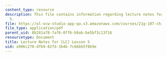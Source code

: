 ```yaml
---
content_type: resource
description: This file contains information regarding lecture notes for [LC] lesson
  5.
file: https://ol-ocw-studio-app-qa.s3.amazonaws.com/courses/21g-107-chinese-i-streamlined-fall-2014/a906c278dfb982fd3b4b7c66bb5f0b9e_MIT21G_107F14_Chars5.pdf
file_type: application/pdf
parent_uid: 8b281a78-7af6-0ff6-b9ab-be5bf3c13f16
resourcetype: Document
title: Lecture Notes for [LC] Lesson 5
uid: a906c278-dfb9-82fd-3b4b-7c66bb5f0b9e
---
```

